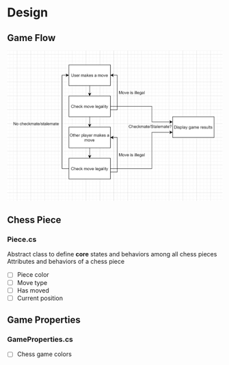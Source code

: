 # Design

## Game Flow
![](./images/program-design-logic.PNG)  

## Chess Piece
### Piece.cs  
Abstract class to define <b>core</b> states and behaviors among all chess pieces  
Attributes and behaviors of a chess piece  
- [ ] Piece color  
- [ ] Move type  
- [ ] Has moved  
- [ ] Current position  

## Game Properties
### GameProperties.cs
- [ ] Chess game colors
